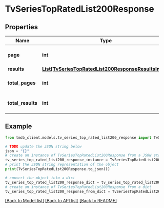 # TvSeriesTopRatedList200Response


## Properties

Name | Type | Description | Notes
------------ | ------------- | ------------- | -------------
**page** | **int** |  | [optional] [default to 0]
**results** | [**List[TvSeriesTopRatedList200ResponseResultsInner]**](TvSeriesTopRatedList200ResponseResultsInner.md) |  | [optional] 
**total_pages** | **int** |  | [optional] [default to 0]
**total_results** | **int** |  | [optional] [default to 0]

## Example

```python
from tmdb_client.models.tv_series_top_rated_list200_response import TvSeriesTopRatedList200Response

# TODO update the JSON string below
json = "{}"
# create an instance of TvSeriesTopRatedList200Response from a JSON string
tv_series_top_rated_list200_response_instance = TvSeriesTopRatedList200Response.from_json(json)
# print the JSON string representation of the object
print(TvSeriesTopRatedList200Response.to_json())

# convert the object into a dict
tv_series_top_rated_list200_response_dict = tv_series_top_rated_list200_response_instance.to_dict()
# create an instance of TvSeriesTopRatedList200Response from a dict
tv_series_top_rated_list200_response_from_dict = TvSeriesTopRatedList200Response.from_dict(tv_series_top_rated_list200_response_dict)
```
[[Back to Model list]](../README.md#documentation-for-models) [[Back to API list]](../README.md#documentation-for-api-endpoints) [[Back to README]](../README.md)


